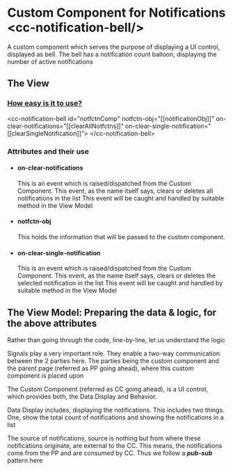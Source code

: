 # Custom Component for Notifications &lt;cc-notification-bell/&gt;
A custom component which serves the purpose of displaying a UI control, displayed as bell. The bell has a notification count balloon, displaying the number of active notifications

<h2>The View</h2>
<h3><u>How easy is it to use?</u></h3>
      &lt;cc-notification-bell id="notfctnComp" 
        notfctn-obj="[[notificationObj]]" 
        on-clear-notifications="[[clearAllNotfctns]]" 
        on-clear-single-notification="[[clearSingleNotification]]"&gt;
      &lt;/cc-notification-bell&gt;

<h3>Attributes and their use</h3>
      <ul>
      <li><h4>on-clear-notifications</h4>
      This is an event which is raised/dispatched from the Custom Component. 
      This event, as the name itself says, clears or deletes all notifications in the list
      This event will be caught and handled by suitable method in the View Model</li>
      <li> <h4>notfctn-obj</h4>
      This holds the information that will be passed to the custom component. </li>
      <li><h4>on-clear-single-notification</h4>
      This is an event which is raised/dispatched from the Custom Component. 
      This event, as the name itself says, clears or deletes the selected notification in the list
      This event will be caught and handled by suitable method in the View Model</li>
      </ul>
      
         
<h2>The View Model: Preparing the data & logic, for the above attributes</h2>
     
  <p>Rather than going through the code, line-by-line, let us understand the logic</p>
  <p>Signals play a very important role. They enable a two-way communication between the 2 parties here. The parties being the custom component and the parent page (referred as PP going ahead), where this custom component is placed upon</p>
  <p> The Custom Component (referred as CC going ahead), is a UI control, which provides both, the Data Display and Behavior.</p>
  <p>Data Display includes, displaying the notifications. This includes two things. One, show the total count of notifications and showing the notifications in a list</p>
  <p>The source of notifications, source is nothing but from where these notifications originate, are external to the CC. This means, the notifications come from the PP and are consumed by CC. Thus we follow a <b><i>pub-sub</i></b> pattern here</p>
          
